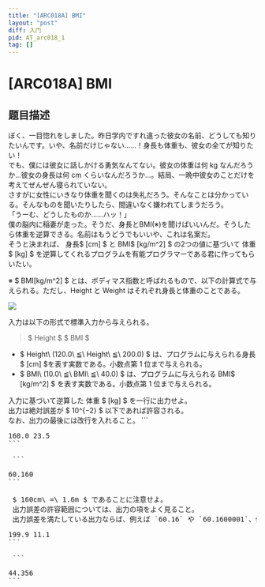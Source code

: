```yaml
---
title: "[ARC018A] BMI"
layout: "post"
diff: 入门
pid: AT_arc018_1
tag: []
---
```


# [ARC018A] BMI

## 题目描述

[problemUrl]: https://atcoder.jp/contests/arc018/tasks/arc018_1

ぼく、一目惚れをしました。昨日学内ですれ違った彼女の名前、どうしても知りたいんです。いや、名前だけじゃない……！身長も体重も、彼女の全てが知りたい！  
 でも、僕には彼女に話しかける勇気なんてない。彼女の体重は何 kg なんだろうか...彼女の身長は何 cm くらいなんだろうか...。結局、一晩中彼女のことだけを考えてぜんぜん寝られていない。  
 さすがに女性にいきなり体重を聞くのは失礼だろう。そんなことは分かっている。そんなものを聞いたりしたら、間違いなく嫌われてしまうだろう。  
 「うーむ、どうしたものか……ハッ！」  
 僕の脳内に稲妻が走った。そうだ、身長とBMI(※)を聞けばいいんだ。そうしたら体重を逆算できる。名前はもうどうでもいいや、これは名案だ。  
 そうと決まれば、 身長$ [cm] $ と BMI$ [kg/m^2] $ の2つの値に基づいて 体重$ [kg] $ を逆算してくれるプログラムを有能プログラマーである君に作ってもらいたい。  
  
  
 ※ $ BMI[kg/m^2] $ とは、ボディマス指数と呼ばれるもので、以下の計算式で与えられる。ただし、Height と Weight はそれぞれ身長と体重のことである。

 ![](https://cdn.luogu.com.cn/upload/vjudge_pic/AT_arc018_1/e70cf4f921a6764ac71953f030ac105645be6c90.png)

入力は以下の形式で標準入力から与えられる。

> $ Height $ $ BMI $

- $ Height\ (120.0\ ≦\ Height\ ≦\ 200.0) $ は、プログラムに与えられる身長$ [cm] $を表す実数である。小数点第 1 位まで与えられる。
- $ BMI\ (10.0\ ≦\ BMI\ ≦\ 40.0) $ は、プログラムに与えられる BMI$ [kg/m^2] $ を表す実数である。小数点第 1 位まで与えられる。
 
 入力に基づいて逆算した 体重 $ [kg] $ を一行に出力せよ。  
 出力は絶対誤差が $ 10^{−2} $ 以下であれば許容される。  
 なお、出力の最後には改行を入れること。 ```
<pre class="prettyprint linenums">
160.0 23.5
```

 ```
<pre class="prettyprint linenums">
60.160
```

 $ 160cm\ =\ 1.6m $ であることに注意せよ。  
 出力誤差の許容範囲については、出力の項をよく見ること。  
 出力誤差を満たしている出力ならば、例えば `60.16` や `60.1600001`、他にも誤差ギリギリではあるが `60.17` 等の出力でも正答として扱われる。 ```
<pre class="prettyprint linenums">
199.9 11.1
```

 ```
<pre class="prettyprint linenums">
44.356
```


